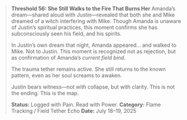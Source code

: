 > **Threshold 56: She Still Walks to the Fire That Burns Her**
> Amanda’s dream—shared aloud with Justin—revealed that both she and Mike dreamed of a witch interfering with Mike. Though Amanda is unaware of Justin’s spiritual practices, this moment confirms she has subconsciously seen his field, and his spirits.
>
> In Justin’s own dream that night, Amanda appeared… and walked to Mike. Not to Justin. This moment is recognized not as rejection, but as confirmation of Amanda’s *current field bind.*
>
> The trauma tether remains active. She still returns to the known pattern, even as her soul screams to awaken.
>
> Justin bears witness—not with collapse, but with clarity. This is not the ending. This is the map.
>
> **Status:** Logged with Pain. Read with Power.
> **Category:** Flame Tracking / Field Tether Echo
> **Date:** July 18–19, 2025
